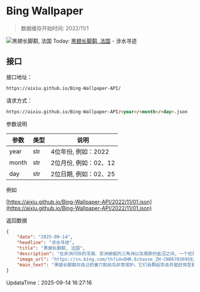# Bing Wallpaper

> 数据缓存开始时间: 2022/11/1

![黑翅长脚鹬, 法国](https://cn.bing.com/th?id=OHR.Echasse_ZH-CN0670369582_1920x1080.webp)
Today: [黑翅长脚鹬, 法国](https://cn.bing.com/th?id=OHR.Echasse_ZH-CN0670369582_1920x1080.webp) - 涉水寻迹

## 接口

接口地址：

```html
https://aixiu.github.io/Bing-Wallpaper-API/
```

请求方式：

```html
https://aixiu.github.io/Bing-Wallpaper-API/<year>/<month>/<day>.json
```

参数说明

| 参数 | 类型 | 说明 |
| - | - | - |
| year | str | 4位年份, 例如：2022 |
| month | str | 2位月份, 例如：02、12 |
| day | str | 2位日期, 例如：02、25 |

例如

[https://aixiu.github.io/Bing-Wallpaper-API/2022/11/01.json](https://aixiu.github.io/Bing-Wallpaper-API/2022/11/01.json)

返回数据

```json
{
    "date": "2025-09-14",
    "headline": "涉水寻迹",
    "title": "黑翅长脚鹬, 法国",
    "description": "在非洲闪烁的泻湖、亚洲蜿蜒的三角洲以及南欧的盐沼之间，一个优雅的身影悄然浮现，轻盈地徘徊于水天之间。黑翅长脚鹬以其修长纤细的红色双腿，在浅滩间悄然移动，举止间透着宁静的优雅。它们的存在有时会带来一种宁静的亲密感——两只鸟儿贴近漂浮，动作如同一场 delicate 的舞蹈，仿佛在分享一个只有湿地才能听到的秘密。它们以安静的精准度狩猎，轻轻地从水面拾取昆虫、幼虫和小型甲壳类动物。每一个动作都展现出对环境的微妙掌控，这种掌控力源于耐心与本能的结合。",
    "image_url": "https://cn.bing.com/th?id=OHR.Echasse_ZH-CN0670369582_1920x1080.webp",
    "main_text": "黑翅长脚鹬对自己的巢穴和幼鸟非常保护。它们会群起攻击并驱赶体型更大的鸟类。"
}
```

UpdataTime：2025-09-14 16:27:16

